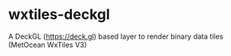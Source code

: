 # wxtiles-deckgl

A DeckGL (https://deck.gl) based layer to render binary data tiles (MetOcean WxTiles V3)